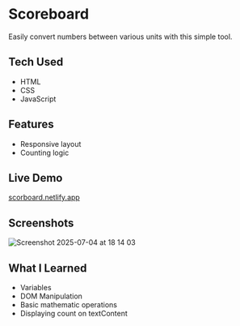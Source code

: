 # Scoreboard
Easily convert numbers between various units with this simple tool.

## Tech Used
- HTML
- CSS
- JavaScript


## Features
- Responsive layout
- Counting logic

## Live Demo
[scorboard.netlify.app](https://scorboard.netlify.app/) 

## Screenshots
![Screenshot 2025-07-04 at 18 14 03](https://github.com/user-attachments/assets/ab6575a6-b337-4f12-8f18-761df142c91e)




## What I Learned
- Variables
- DOM Manipulation
- Basic mathematic operations
- Displaying count on textContent
